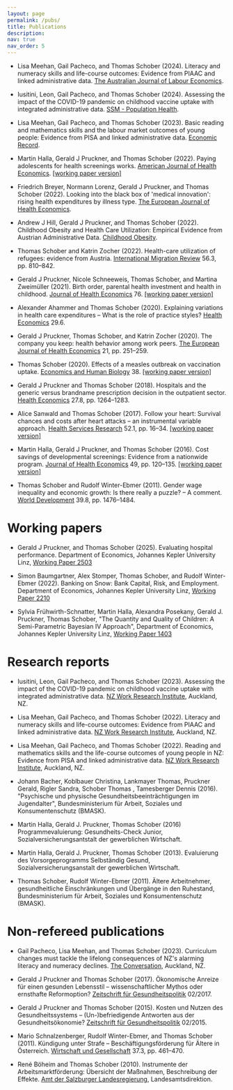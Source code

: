 ```yaml
---
layout: page
permalink: /pubs/
title: Publications
description:
nav: true
nav_order: 5
---
```


- Lisa Meehan, Gail Pacheco, and Thomas Schober (2024). Literacy and numeracy skills and life-course outcomes: Evidence from PIAAC and linked administrative data. [The Australian Journal of Labour Economics](https://ajle.org/index.php/ajle_home/article/view/215).

- Iusitini, Leon, Gail Pacheco, and Thomas Schober (2024). Assessing the impact of the COVID-19 pandemic on childhood vaccine uptake with integrated administrative data. [SSM - Population Health](https://doi.org/10.1016/j.ssmph.2024.101657).

- Lisa Meehan, Gail Pacheco, and Thomas Schober (2023). Basic reading and mathematics skills and the labour market outcomes of young people: Evidence from PISA and linked administrative data. [Economic Record](https://doi.org/10.1111/1475-4932.12755).

- Martin Halla, Gerald J Pruckner, and Thomas Schober (2022). Paying adolescents for health screenings works. [American Journal of Health Economics](https://doi.org/10.1086/721571). [[working paper version]](http://www.economics.jku.at/papers/2021/wp2104.pdf)

- Friedrich Breyer, Normann Lorenz, Gerald J Pruckner, and Thomas Schober (2022). Looking into the black box of 'medical innovation': rising health expenditures by illness type. [The European Journal of Health Economics](https://doi.org/10.1007/s10198-022-01447-9).

- Andrew J Hill, Gerald J Pruckner, and Thomas Schober (2022). Childhood Obesity and Health Care Utilization: Empirical Evidence from Austrian Administrative Data. [Childhood Obesity](https://doi.org/10.1089/chi.2022.0011).

- Thomas Schober and Katrin Zocher (2022). Health-care utilization of refugees: evidence from Austria. [International Migration Review](https://doi.org/10.1177/01979183211061091) 56.3, pp. 810–842.

- Gerald J Pruckner, Nicole Schneeweis, Thomas Schober, and Martina Zweimüller (2021). Birth order, parental health investment and health in childhood. [Journal of Health Economics](https://doi.org/10.1016/j.jhealeco.2021.102426) 76. [[working paper version]](http://cdecon.jku.at/wp-content/uploads/CD_1901.pdf)

- Alexander Ahammer and Thomas Schober (2020). Explaining variations in health care expenditures – What is the role of practice styles? [Health Economics](https://doi.org/10.1002/hec.4011) 29.6.

- Gerald J Pruckner, Thomas Schober, and Katrin Zocher (2020). The company you keep: health behavior among work peers. [The European Journal of Health Economics](https://doi.org/10.1002/hec.4011) 21, pp. 251–259.

- Thomas Schober (2020). Effects of a measles outbreak on vaccination uptake. [Economics and Human Biology](https://doi.org/10.1016/j.ehb.2020.100871) 38. [[working paper version]](http://cdecon.jku.at/wp-content/uploads/CD_1807.pdf)

- Gerald J Pruckner and Thomas Schober (2018). Hospitals and the generic versus brandname prescription decision in the outpatient sector. [Health Economics](https://doi.org/10.1002/hec.3774) 27.8, pp. 1264–1283.

- Alice Sanwald and Thomas Schober (2017). Follow your heart: Survival chances and costs after heart attacks – an instrumental variable approach. [Health Services Research](https://doi.org/10.1111/1475-6773.12509) 52.1, pp. 16–34. [[working paper version]](http://cdecon.jku.at/wp-content/uploads/Follow-your-heart111.pdf)

- Martin Halla, Gerald J Pruckner, and Thomas Schober (2016). Cost savings of developmental screenings: Evidence from a nationwide program. [Journal of Health Economics](https://doi.org/10.1016/j.jhealeco.2016.06.011) 49, pp. 120–135. [[working paper version]](http://ftp.iza.org/dp9303.pdf)

- Thomas Schober and Rudolf Winter-Ebmer (2011). Gender wage inequality and economic growth: Is there really a puzzle? – A comment. [World Development](https://doi.org/10.1016/j.worlddev.2011.05.001) 39.8, pp. 1476–1484.

# Working papers

- Gerald J Pruckner, and Thomas Schober (2025). Evaluating hospital performance. Department of Economics, Johannes Kepler University Linz, [Working Paper 2503](http://www.econ.jku.at/papers/2025/wp2503.pdf)  
 
- Simon Baumgartner, Alex Stomper, Thomas Schober, and Rudolf Winter-Ebmer (2022). Banking on Snow: Bank Capital, Risk, and Employment. Department of Economics, Johannes Kepler University Linz, [Working Paper 2210](http://www.economics.jku.at/papers/2022/wp2210.pdf)  

- Sylvia Frühwirth-Schnatter, Martin Halla, Alexandra Posekany, Gerald J. Pruckner, Thomas Schober, "The Quantity and Quality of Children: A Semi-Parametric Bayesian IV Approach", Department of Economics, Johannes Kepler University Linz, [Working Paper 1403](http://www.econ.jku.at/papers/2014/wp1403.pdf)  

# Research reports

- Iusitini, Leon, Gail Pacheco, and Thomas Schober (2023). Assessing the impact of the COVID-19 pandemic on childhood vaccine uptake with integrated administrative data. [NZ Work Research Institute](https://workresearch.aut.ac.nz/__data/assets/pdf_file/0011/851555/Assessing-the-impact-of-the-COVID-19-pandemic-on-childhood-vaccine-uptake-with-integrated-administrative-data_revised-20240111.pdf), Auckland, NZ.

- Lisa Meehan, Gail Pacheco, and Thomas Schober (2022). Literacy and numeracy skills and
life-course outcomes: Evidence from PIAAC and linked administrative data. [NZ Work Research Institute](https://workresearch.aut.ac.nz/__data/assets/pdf_file/0005/693788/PIAAC-trajectories_MBIE-working-paper.pdf), Auckland, NZ.

- Lisa Meehan, Gail Pacheco, and Thomas Schober (2022). Reading and mathematics skills and the life-course outcomes of young people in NZ: Evidence from PISA and linked administrative data. [NZ Work Research Institute](https://workresearch.aut.ac.nz/__data/assets/pdf_file/0007/689938/PISA-trajectories-Sept-2022-FINAL_covers.pdf), Auckland, NZ.

- Johann Bacher, Koblbauer Christina, Lankmayer Thomas, Pruckner Gerald, Rigler Sandra, Schober Thomas , Tamesberger Dennis (2016). "Psychische und physische Gesundheitsbeeinträchtigungen im Jugendalter", Bundesministerium für Arbeit, Soziales und Konsumentenschutz (BMASK).

- Martin Halla, Gerald J. Pruckner, Thomas Schober (2016) Programmevaluierung: Gesundheits-Check Junior, Sozialversicherungsantstalt der gewerblichen Wirtschaft.

- Martin Halla, Gerald J. Pruckner, Thomas Schober (2013). Evaluierung des Vorsorgeprogramms Selbständig Gesund, Sozialversicherungsanstalt der gewerblichen Wirtschaft.

- Thomas Schober, Rudolf Winter-Ebmer (2011). Ältere Arbeitnehmer, gesundheitliche Einschränkungen und Übergänge in den Ruhestand,  Bundesministerium für Arbeit, Soziales und Konsumentenschutz (BMASK).

# Non-refereed publications

- Gail Pacheco, Lisa Meehan, and Thomas Schober (2023). Curriculum changes must tackle the lifelong consequences of NZ's alarming literacy and numeracy declines. [The Conversation](https://theconversation.com/curriculum-changes-must-tackle-the-lifelong-consequences-of-nzs-alarming-literacy-and-numeracy-declines-209326), Auckland, NZ.

- Gerald J Pruckner and Thomas Schober (2017). Ökonomische Anreize für einen gesunden
Lebensstil – wissenschaftlicher Mythos oder ernsthafte Reformoption? [Zeitschrift für
Gesundheitspolitik](http://www.lig-gesundheit.at/documents/3466927/22247411/ZGP+02_2017+Pruckner_Schober_%C3%96konomische+Anreize+f%C3%BCr+einen+gesunden+Lebensstil.pdf/6f91c7f8-869e-4e6c-b2f0-12048de0b8f3?version=1.0&t=1507013636000) 02/2017.

- Gerald J Pruckner and Thomas Schober (2015). Kosten und Nutzen des Gesundheitssystems – (Un-)befriedigende Antworten aus der Gesundheitsökonomie? [Zeitschrift für Gesundheitspolitik](http://www.lig-gesundheit.at/details/-/asset_publisher/NI7haTcv19aR/content/zgp-02-2015-investition-gesundheit-muss-sich-gesundheit-rechnen-?_101_INSTANCE_NI7haTcv19aR_redirect=%2Farchiv) 02/2015.

- Mario Schnalzenberger, Rudolf Winter-Ebmer, and Thomas Schober (2011). Kündigung unter Strafe – Beschäftigungsförderung für Ältere in Österreich. [Wirtschaft und Gesellschaft](http://emedien.arbeiterkammer.at/viewer/resolver?urn=urn%3Anbn%3Aat%3Aat-akw%3Ag-122134)
37.3, pp. 461–470.

- René Böheim and Thomas Schober (2010). Instrumente der Arbeitsmarktförderung: Übersicht der Maßnahmen, Beschreibung der Effekte. [Amt der Salzburger Landesregierung](https://landversand.salzburg.gv.at/WebRoot/Store/Shops/Landversand/5252/A37A/00AF/9283/3C20/4DEB/AE3E/2426/ArbeitsmarktfoerderungInternet.pdf),
Landesamtsdirektion.
